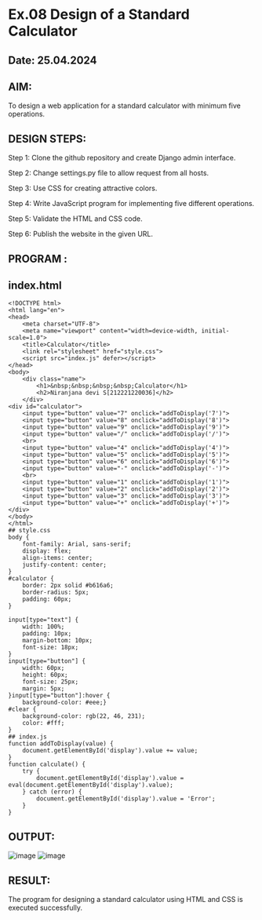 # Ex.08 Design of a Standard Calculator
## Date: 25.04.2024
## AIM:
To design a web application for a standard calculator with minimum five operations.
## DESIGN STEPS:
Step 1: Clone the github repository and create Django admin interface.

Step 2: Change settings.py file to allow request from all hosts.

Step 3: Use CSS for creating attractive colors.

Step 4: Write JavaScript program for implementing five different operations.

Step 5: Validate the HTML and CSS code.

Step 6: Publish the website in the given URL.
## PROGRAM :
## index.html
~~~
<!DOCTYPE html>
<html lang="en">
<head>
    <meta charset="UTF-8">
    <meta name="viewport" content="width=device-width, initial-scale=1.0">
    <title>Calculator</title>
    <link rel="stylesheet" href="style.css">
    <script src="index.js" defer></script>
</head>
<body>
    <div class="name">
        <h1>&nbsp;&nbsp;&nbsp;&nbsp;Calculator</h1>
        <h2>Niranjana devi S[212221220036]</h2>
    </div>
<div id="calculator">
    <input type="button" value="7" onclick="addToDisplay('7')">
    <input type="button" value="8" onclick="addToDisplay('8')">
    <input type="button" value="9" onclick="addToDisplay('9')">
    <input type="button" value="/" onclick="addToDisplay('/')">
    <br>
    <input type="button" value="4" onclick="addToDisplay('4')">
    <input type="button" value="5" onclick="addToDisplay('5')">
    <input type="button" value="6" onclick="addToDisplay('6')">
    <input type="button" value="-" onclick="addToDisplay('-')">
    <br>
    <input type="button" value="1" onclick="addToDisplay('1')">
    <input type="button" value="2" onclick="addToDisplay('2')">
    <input type="button" value="3" onclick="addToDisplay('3')">
    <input type="button" value="+" onclick="addToDisplay('+')">
</div>
</body>
</html>
## style.css
body {
    font-family: Arial, sans-serif;
    display: flex;
    align-items: center;
    justify-content: center;
}
#calculator {
    border: 2px solid #b616a6;
    border-radius: 5px;
    padding: 60px;
}
~~~
~~~
input[type="text"] {
    width: 100%;
    padding: 10px;
    margin-bottom: 10px;
    font-size: 18px;
}
input[type="button"] {
    width: 60px;
    height: 60px;
    font-size: 25px;
    margin: 5px;
}input[type="button"]:hover {
    background-color: #eee;}
#clear {
    background-color: rgb(22, 46, 231);
    color: #fff;
}
## index.js
function addToDisplay(value) {
    document.getElementById('display').value += value;
}
function calculate() {
    try {
        document.getElementById('display').value = eval(document.getElementById('display').value);
    } catch (error) {
        document.getElementById('display').value = 'Error';
    }
}
~~~
## OUTPUT:
![image](https://github.com/niranjanadevi-s/Calc/assets/141748873/af0eeba0-efcc-4468-a99d-8f109fddbef8)
![image](https://github.com/niranjanadevi-s/Calc/assets/141748873/d7d1a90b-bb6c-43a9-9dcc-a44f59c92aa2)
## RESULT:
The program for designing a standard calculator using HTML and CSS is executed successfully.

